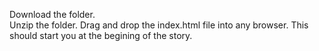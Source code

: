 Download the folder.  
Unzip the folder.
Drag and drop the index.html file into any browser.
This should start you at the begining of the story.
